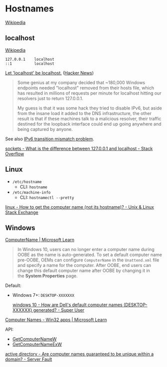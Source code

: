 # Hostnames
[Wikipedia](https://en.wikipedia.org/wiki/Hostname)

## localhost
[Wikipedia](https://en.wikipedia.org/wiki/Localhost)

```hosts
127.0.0.1    localhost
::1          localhost
```

[Let 'localhost' be localhost.](https://datatracker.ietf.org/doc/html/draft-west-let-localhost-be-localhost-04) ([Hacker News](https://news.ycombinator.com/item?id=14949978))
> Some genius at my company decided that ~180,000 Windows endpoints needed "localhost" removed from their hosts file, which has resulted in millions of requests per minute for localhost hitting our resolvers just to return 127.0.0.1.
>
> My guess is that it was some hack they tried to disable IPv6, but aside from the insane load it added to the DNS infrastructure, the other result is that if these machines talk to a malicious resolver, their traffic destined for the loopback interface could end up going anywhere and being captured by anyone.

See also [IPv6 transition mismatch problem](IPv6/Transition/README.md#mismatch-problem).

[sockets - What is the difference between 127.0.0.1 and localhost - Stack Overflow](https://stackoverflow.com/questions/7382602/what-is-the-difference-between-127-0-0-1-and-localhost)

## Linux
- `/etc/hostname`
  - CLI: `hostname`
- `/etc/machine-info`
  - CLI: `hostnamectl --pretty`

[linux - How to get the computer name (not its hostname)? - Unix & Linux Stack Exchange](https://unix.stackexchange.com/questions/254599/how-to-get-the-computer-name-not-its-hostname)

## Windows
[ComputerName | Microsoft Learn](https://learn.microsoft.com/en-us/windows-hardware/customize/desktop/unattend/microsoft-windows-shell-setup-computername)
> In Windows 10, users can no longer enter a computer name during OOBE as the name is auto-generated. To set a default computer name pre-OOBE, OEMs can configure `ComputerName` in the `Unattend.xml` file and specify a name for the computer. After OOBE, end users can change this default computer name after OOBE by changing it in the **System Properties** page.

Default:
- Windows 7+: `DESKTOP-XXXXXXX`

  [windows 10 - How are Dell's default computer names (DESKTOP-XXXXXX) generated? - Super User](https://superuser.com/questions/1224430/how-are-dells-default-computer-names-desktop-xxxxxx-generated)

[Computer Names - Win32 apps | Microsoft Learn](https://learn.microsoft.com/en-us/windows/win32/sysinfo/computer-names)

API:
- [GetComputerNameW](https://learn.microsoft.com/en-us/windows/win32/api/winbase/nf-winbase-getcomputernamew)
- [GetComputerNameExW](https://learn.microsoft.com/en-us/windows/win32/api/sysinfoapi/nf-sysinfoapi-getcomputernameexw)

[active directory - Are computer names guaranteed to be unique within a domain? - Server Fault](https://serverfault.com/questions/335908/are-computer-names-guaranteed-to-be-unique-within-a-domain)